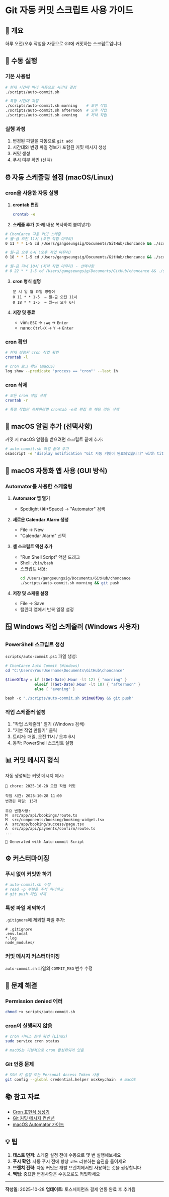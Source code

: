 # Git 자동 커밋 스크립트 사용 가이드

## 📝 개요

하루 오전/오후 작업을 자동으로 Git에 커밋하는 스크립트입니다.

## 🚀 수동 실행

### 기본 사용법

```bash
# 현재 시간에 따라 자동으로 시간대 결정
./scripts/auto-commit.sh

# 특정 시간대 지정
./scripts/auto-commit.sh morning    # 오전 작업
./scripts/auto-commit.sh afternoon  # 오후 작업
./scripts/auto-commit.sh evening    # 저녁 작업
```

### 실행 과정

1. 변경된 파일을 자동으로 `git add`
2. 시간대와 변경 파일 정보가 포함된 커밋 메시지 생성
3. 커밋 생성
4. 푸시 여부 확인 (선택)

## ⏰ 자동 스케줄링 설정 (macOS/Linux)

### cron을 사용한 자동 실행

1. **crontab 편집**
   ```bash
   crontab -e
   ```

2. **스케줄 추가** (아래 내용 복사하여 붙여넣기)

```bash
# ChonCance 자동 커밋 스케줄
# 월~금 오전 11시 (오전 작업 마무리)
0 11 * * 1-5 cd /Users/gangseungsig/Documents/GitHub/choncance && ./scripts/auto-commit.sh morning && git push

# 월~금 오후 6시 (오후 작업 마무리)
0 18 * * 1-5 cd /Users/gangseungsig/Documents/GitHub/choncance && ./scripts/auto-commit.sh afternoon && git push

# 월~금 저녁 10시 (저녁 작업 마무리) - 선택사항
# 0 22 * * 1-5 cd /Users/gangseungsig/Documents/GitHub/choncance && ./scripts/auto-commit.sh evening && git push
```

3. **cron 형식 설명**
   ```
   분 시 일 월 요일 명령어
   0 11 * * 1-5  → 월~금 오전 11시
   0 18 * * 1-5  → 월~금 오후 6시
   ```

4. **저장 및 종료**
   - vim: `ESC` → `:wq` → `Enter`
   - nano: `Ctrl+X` → `Y` → `Enter`

### cron 확인

```bash
# 현재 설정된 cron 작업 확인
crontab -l

# cron 로그 확인 (macOS)
log show --predicate 'process == "cron"' --last 1h
```

### cron 삭제

```bash
# 모든 cron 작업 삭제
crontab -r

# 특정 작업만 삭제하려면 crontab -e로 편집 후 해당 라인 삭제
```

## 🔔 macOS 알림 추가 (선택사항)

커밋 시 macOS 알림을 받으려면 스크립트 끝에 추가:

```bash
# auto-commit.sh 파일 끝에 추가
osascript -e 'display notification "Git 자동 커밋이 완료되었습니다" with title "ChonCance"'
```

## 🍎 macOS 자동화 앱 사용 (GUI 방식)

### Automator를 사용한 스케줄링

1. **Automator 앱 열기**
   - Spotlight (⌘+Space) → "Automator" 검색

2. **새로운 Calendar Alarm 생성**
   - File → New
   - "Calendar Alarm" 선택

3. **셸 스크립트 액션 추가**
   - "Run Shell Script" 액션 드래그
   - Shell: `/bin/bash`
   - 스크립트 내용:
     ```bash
     cd /Users/gangseungsig/Documents/GitHub/choncance
     ./scripts/auto-commit.sh morning && git push
     ```

4. **저장 및 스케줄 설정**
   - File → Save
   - 캘린더 앱에서 반복 일정 설정

## 🪟 Windows 작업 스케줄러 (Windows 사용자)

### PowerShell 스크립트 생성

`scripts/auto-commit.ps1` 파일 생성:

```powershell
# ChonCance Auto Commit (Windows)
cd "C:\Users\YourUsername\Documents\GitHub\choncance"

$timeOfDay = if ((Get-Date).Hour -lt 12) { "morning" }
             elseif ((Get-Date).Hour -lt 18) { "afternoon" }
             else { "evening" }

bash -c "./scripts/auto-commit.sh $timeOfDay && git push"
```

### 작업 스케줄러 설정

1. "작업 스케줄러" 열기 (Windows 검색)
2. "기본 작업 만들기" 클릭
3. 트리거: 매일, 오전 11시 / 오후 6시
4. 동작: PowerShell 스크립트 실행

## 📊 커밋 메시지 형식

자동 생성되는 커밋 메시지 예시:

```
🌅 chore: 2025-10-28 오전 작업 커밋

작업 시간: 2025-10-28 11:00
변경된 파일: 15개

주요 변경사항:
M  src/app/api/bookings/route.ts
M  src/components/booking/booking-widget.tsx
A  src/app/booking/success/page.tsx
A  src/app/api/payments/confirm/route.ts
...

🤖 Generated with Auto-commit Script
```

## ⚙️ 커스터마이징

### 푸시 없이 커밋만 하기

```bash
# auto-commit.sh 수정
# read -p 부분을 주석 처리하고
# git push 라인 삭제
```

### 특정 파일 제외하기

`.gitignore`에 제외할 파일 추가:

```
# .gitignore
.env.local
*.log
node_modules/
```

### 커밋 메시지 커스터마이징

`auto-commit.sh` 파일의 `COMMIT_MSG` 변수 수정

## 🐛 문제 해결

### Permission denied 에러
```bash
chmod +x scripts/auto-commit.sh
```

### cron이 실행되지 않음
```bash
# cron 서비스 상태 확인 (Linux)
sudo service cron status

# macOS는 기본적으로 cron 활성화되어 있음
```

### Git 인증 문제
```bash
# SSH 키 설정 또는 Personal Access Token 사용
git config --global credential.helper osxkeychain  # macOS
```

## 📚 참고 자료

- [Cron 표현식 생성기](https://crontab.guru/)
- [Git 커밋 메시지 컨벤션](https://www.conventionalcommits.org/)
- [macOS Automator 가이드](https://support.apple.com/guide/automator/)

## 💡 팁

1. **테스트 먼저**: 스케줄 설정 전에 수동으로 몇 번 실행해보세요
2. **푸시 확인**: 자동 푸시 전에 항상 코드 리뷰하는 습관을 들이세요
3. **브랜치 전략**: 자동 커밋은 개발 브랜치에서만 사용하는 것을 권장합니다
4. **백업**: 중요한 변경사항은 수동으로도 커밋하세요

---

**작성일**: 2025-10-28
**업데이트**: 토스페이먼츠 결제 연동 완료 후 추가됨

